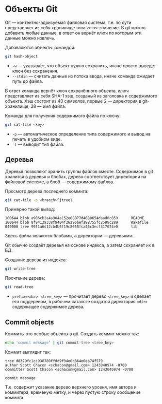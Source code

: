 # Объекты Git

Git — контентно-адрисуемая файловая система, т.е. по сути представляет из себя хранилище типа ключ-значение. В git можно добавить любые данные, в ответ он вернёт ключ по которым эти данные можно извлечь.

Добавляются объекты командой:
```bash
git hash-object 
```
* `-w` — указывает, что объект нужно сохранить, иначе просто выведет ключ без сохранения.
* `--stdin` — считать данные из потока ввода, иначе команда ожидает путь до файла.

В ответ команда вернёт ключ сохранённого объекта, ключ представляет из себя SHA-1 хэш, созданый из заголовка и содержимого объекта. Хэш состоит из 40 символов, первые 2 — директория в git-хранилище, 38 — имя файла.

Команда для получения содержимого файла по ключу:
```bash
git cat-file <key>
```
* `-p` — автоматическое определение типа содержимого и вывод на печать в удобном виде.
* `-t` — выводит тип файла.

## Деревья

Деревья позволяют хранить группы файлов вместе. Содержимое в git хранится в деревья и блобах, дерево соответствует директории на файловой системе, а блоб — содержимому файлов. 

Просмотр дерева последнего коммита:
```bash
git cat-file -p <branch>^{tree}
```
Примерно такой вывод:
```
100644 blob a906cb2a4a904a152e80877d4088654daad0c859      README
100644 blob 8f94139338f9404f26296befa88755fc2598c289      Rakefile
040000 tree 99f1a6d12cb4b6f19c8655fca46c3ecf317074e0      lib
```
Здесь файла являются блобами, а директории — деревьями.

Git обычно создаёт деревья на основе индекса, а затем сохраняет их в БД. 

Создание дерева из индекса:
```bash
git write-tree
```

Прочтение дерева:
```bash
git read-tree
```
* `prefix=<dir> <tree_key>` — прочитает дерево `<tree_key>` и сделает его поддеревом, в рабочем каталоге создатся директория `<dir>` содержащее содержимое дерева.

## Commit objects

Коммиты это особые объекты в git.
Создать коммит можно так:
```bash
echo 'commit message' | git commit-tree <tree_key>
```
Коммит выглядит так:
```
tree d8329fc1cc938780ffdd9f94e0d364e0ea74f579
author Scott Chacon <schacon@gmail.com> 1243040974 -0700
committer Scott Chacon <schacon@gmail.com> 1243040974 -0700

commit message
```
Т.е. содержит указание дерево верхнего уровня, имя автора и коммитера, временую метку, и через пустую строку сообщение коммита.
